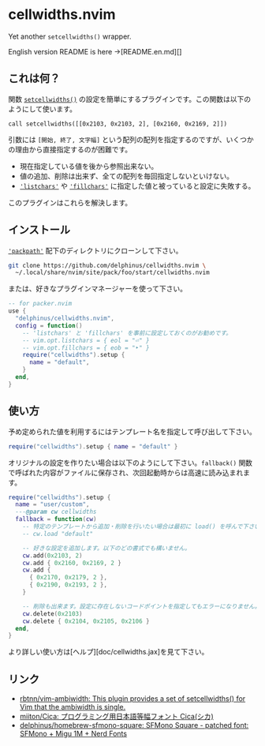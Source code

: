 # cellwidths.nvim

Yet another `setcellwidths()` wrapper.

English version README is here →[README.en.md][]

## これは何？

関数 [`setcellwidths()`][setcellwidths] の設定を簡単にするプラグインです。この関数は以下のようにして使います。

[setcellwidths]: https://neovim.io/doc/user/builtin.html#setcellwidths()

```vim
call setcellwidths([[0x2103, 0x2103, 2], [0x2160, 0x2169, 2]])
```

引数には `[開始, 終了, 文字幅]` という配列の配列を指定するのですが、いくつかの理由から直接指定するのが困難です。

* 現在指定している値を後から参照出来ない。
* 値の追加、削除は出来ず、全ての配列を毎回指定しないといけない。
* [`'listchars'`][listchars] や [`'fillchars'`][fillchars] に指定した値と被っていると設定に失敗する。

[listchars]: https://neovim.io/doc/user/options.html#'listchars'
[fillchars]: https://neovim.io/doc/user/options.html#'fillchars'

このプラグインはこれらを解決します。

## インストール

[`'packpath'`][packpath] 配下のディレクトリにクローンして下さい。

[packpath]: https://neovim.io/doc/user/options.html#'packpath'

```sh
git clone https://github.com/delphinus/cellwidths.nvim \
  ~/.local/share/nvim/site/pack/foo/start/cellwidths.nvim
```

または、好きなプラグインマネージャーを使って下さい。

```lua
-- for packer.nvim
use {
  "delphinus/cellwidths.nvim",
  config = function()
    -- 'listchars' と 'fillchars' を事前に設定しておくのがお勧めです。
    -- vim.opt.listchars = { eol = "⏎" }
    -- vim.opt.fillchars = { eob = "‣" }
    require("cellwidths").setup {
      name = "default",
    }
  end,
}
```

## 使い方

予め定められた値を利用するにはテンプレート名を指定して呼び出して下さい。

```lua
require("cellwidths").setup { name = "default" }
```

オリジナルの設定を作りたい場合は以下のようにして下さい。`fallback()` 関数で呼ばれた内容がファイルに保存され、次回起動時からは高速に読み込まれます。

```lua
require("cellwidths").setup {
  name = "user/custom",
  ---@param cw cellwidths
  fallback = function(cw)
    -- 特定のテンプレートから追加・削除を行いたい場合は最初に load() を呼んで下さい。
    -- cw.load "default"

    -- 好きな設定を追加します。以下のどの書式でも構いません。
    cw.add(0x2103, 2)
    cw.add { 0x2160, 0x2169, 2 }
    cw.add {
      { 0x2170, 0x2179, 2 },
      { 0x2190, 0x2193, 2 },
    }

    -- 削除も出来ます。設定に存在しないコードポイントを指定してもエラーになりません。
    cw.delete(0x2103)
    cw.delete { 0x2104, 0x2105, 0x2106 }
  end,
}
```

より詳しい使い方は[ヘルプ][doc/cellwidths.jax]を見て下さい。

## リンク

- [rbtnn/vim-ambiwidth: This plugin provides a set of setcellwidths() for Vim that the ambiwidth is single.](https://github.com/rbtnn/vim-ambiwidth)
- [miiton/Cica: プログラミング用日本語等幅フォント Cica(シカ)](https://github.com/miiton/Cica)
- [delphinus/homebrew-sfmono-square: SFMono Square - patched font: SFMono + Migu 1M + Nerd Fonts](https://github.com/delphinus/homebrew-sfmono-square)

